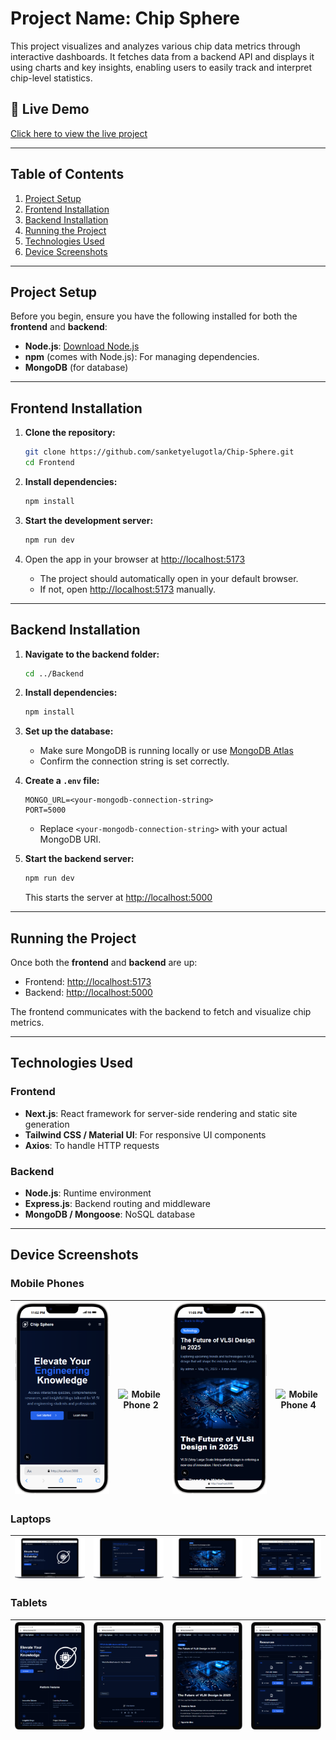 # Project Name: **Chip Sphere**

This project visualizes and analyzes various chip data metrics through interactive dashboards. It fetches data from a backend API and displays it using charts and key insights, enabling users to easily track and interpret chip-level statistics.

## 🔗 Live Demo

[Click here to view the live project](https://chip-sphere.vercel.app/)

---

## Table of Contents

1. [Project Setup](#project-setup)  
2. [Frontend Installation](#frontend-installation)  
3. [Backend Installation](#backend-installation)  
4. [Running the Project](#running-the-project)  
5. [Technologies Used](#technologies-used)  
6. [Device Screenshots](#device-screenshots)

---

## Project Setup

Before you begin, ensure you have the following installed for both the **frontend** and **backend**:

- **Node.js**: [Download Node.js](https://nodejs.org/)  
- **npm** (comes with Node.js): For managing dependencies.  
- **MongoDB** (for database)

---

## Frontend Installation

1. **Clone the repository:**

    ```bash
    git clone https://github.com/sanketyelugotla/Chip-Sphere.git
    cd Frontend
    ```

2. **Install dependencies:**

    ```bash
    npm install
    ```

3. **Start the development server:**

    ```bash
    npm run dev
    ```

4. Open the app in your browser at [http://localhost:5173](http://localhost:5173)

    - The project should automatically open in your default browser.  
    - If not, open [http://localhost:5173](http://localhost:5173) manually.

---

## Backend Installation

1. **Navigate to the backend folder:**

    ```bash
    cd ../Backend
    ```

2. **Install dependencies:**

    ```bash
    npm install
    ```

3. **Set up the database:**

    - Make sure MongoDB is running locally or use [MongoDB Atlas](https://www.mongodb.com/cloud/atlas)
    - Confirm the connection string is set correctly.

4. **Create a `.env` file:**

    ```env
    MONGO_URL=<your-mongodb-connection-string>
    PORT=5000
    ```

    - Replace `<your-mongodb-connection-string>` with your actual MongoDB URI.

5. **Start the backend server:**

    ```bash
    npm run dev
    ```

    This starts the server at [http://localhost:5000](http://localhost:5000)

---

## Running the Project

Once both the **frontend** and **backend** are up:

- Frontend: [http://localhost:5173](http://localhost:5173)  
- Backend: [http://localhost:5000](http://localhost:5000)

The frontend communicates with the backend to fetch and visualize chip metrics.

---

## Technologies Used

### Frontend

- **Next.js**: React framework for server-side rendering and static site generation  
- **Tailwind CSS / Material UI**: For responsive UI components  
- **Axios**: To handle HTTP requests  

### Backend

- **Node.js**: Runtime environment  
- **Express.js**: Backend routing and middleware  
- **MongoDB / Mongoose**: NoSQL database   

---

## Device Screenshots

### Mobile Phones

| ![Mobile Phone 1](./screenshots/mobile_1.png) | ![Mobile Phone 2](../screenshots/mobile_2.png) | ![Mobile Phone 3](./screenshots/mobile_3.png) | ![Mobile Phone 4](../screenshots/mobile_4.png) |
| ------------------------------------------- | ------------------------------------------- | ------------------------------------------- | ------------------------------------------- |

### Laptops

| ![Laptop 1](./screenshots/laptop_1.png)      | ![Laptop 2](./screenshots/laptop_2.png)      | ![Laptop 3](./screenshots/laptop_3.png)      | ![Laptop 4](./screenshots/laptop_4.png)      |
| ------------------------------------------ | ------------------------------------------ | ------------------------------------------ | ------------------------------------------ |

### Tablets

| ![Tablet 1](./screenshots/tablet_1.png)      | ![Tablet 2](./screenshots/tablet_2.png)      | ![Tablet 3](./screenshots/tablet_3.png)      | ![Tablet 4](./screenshots/tablet_4.png)      |
| ------------------------------------------ | ------------------------------------------ | ------------------------------------------ | ------------------------------------------ |

